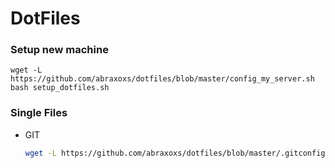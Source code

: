 # DotFiles

### Setup new machine

```
wget -L https://github.com/abraxoxs/dotfiles/blob/master/config_my_server.sh
bash setup_dotfiles.sh
```

### Single Files

- GIT
  ```bash
  wget -L https://github.com/abraxoxs/dotfiles/blob/master/.gitconfig
  ```


